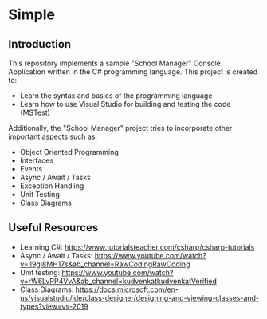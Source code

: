 # Simple 

## Introduction

This repository implements a sample "School Manager" Console Application written in the C# programming language. This project is created to:
- Learn the syntax and basics of the programming language
- Learn how to use Visual Studio for building and testing the code (MSTest)

Additionally, the "School Manager" project tries to incorporate other important aspects such as:
- Object Oriented Programming
- Interfaces
- Events
- Async / Await / Tasks
- Exception Handling
- Unit Testing
- Class Diagrams


## Useful Resources

- Learning C#: https://www.tutorialsteacher.com/csharp/csharp-tutorials
- Async / Await / Tasks: https://www.youtube.com/watch?v=il9gl8MH17s&ab_channel=RawCodingRawCoding
- Unit testing: https://www.youtube.com/watch?v=rW6LvPP4VvA&ab_channel=kudvenkatkudvenkatVerified
- Class Diagrams: https://docs.microsoft.com/en-us/visualstudio/ide/class-designer/designing-and-viewing-classes-and-types?view=vs-2019
